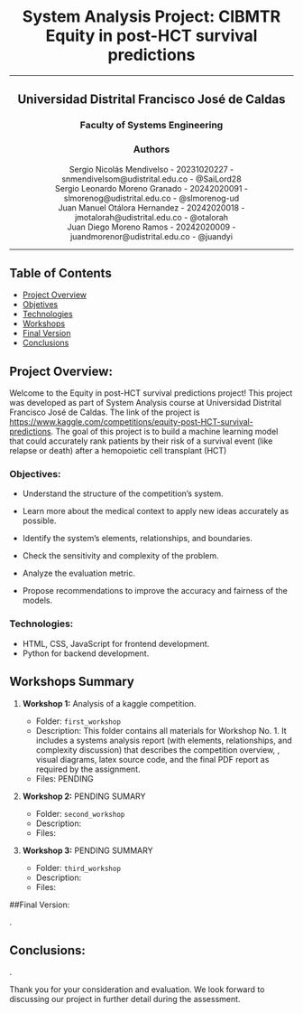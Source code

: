 # <div align="center">System Analysis Project: CIBMTR Equity in post-HCT survival predictions </div>

---

## <div align="center">Universidad Distrital Francisco José de Caldas</div>

### <div align="center">Faculty of Systems Engineering</div>


### <div align="center">Authors</div>
 <div align="center">Sergio Nicolás Mendivelso - 20231020227 - snmendivelsom@udistrital.edu.co - @SaiLord28</div>
 <div align="center">Sergio Leonardo Moreno Granado - 20242020091 - slmorenog@udistrital.edu.co - @slmorenog-ud</div>
 <div align="center">Juan Manuel Otálora Hernandez - 20242020018 - jmotalorah@udistrital.edu.co - @otalorah</div>
 <div align="center">Juan Diego Moreno Ramos - 20242020009 - juandmorenor@udistrital.edu.co - @juandyi</div>
 
 
---

## Table of Contents
- [Project Overview](##Project-overview)
- [Objetives](##objetives)
- [Technologies](##Technologies)
- [Workshops](##workshops-summary)
- [Final Version](##final-version)
- [Conclusions](##conclusions)


## Project Overview:

Welcome to the Equity in post-HCT survival predictions project! This project was developed as part of System Analysis course at Universidad Distrital Francisco José de Caldas. The link of the project is https://www.kaggle.com/competitions/equity-post-HCT-survival-predictions. The goal of this project is to build a machine learning model that could accurately rank patients by their risk of a survival event (like relapse or death) after a hemopoietic cell transplant (HCT) 
### Objectives:
- Understand the structure of the competition’s system. 

- Learn more about the medical context to apply new ideas accurately as possible. 

- Identify the system’s elements, relationships, and boundaries. 

- Check the sensitivity and complexity of the problem. 

- Analyze the evaluation metric. 

- Propose recommendations to improve the accuracy and fairness of the models.

### Technologies:

- HTML, CSS, JavaScript for frontend development.
- Python for backend development.

## Workshops Summary

1. **Workshop 1:** Analysis of a kaggle competition.
    - Folder: `first_workshop`
    - Description: This folder contains all materials for Workshop No. 1. It includes a systems analysis report (with elements, relationships, and complexity discussion) that describes the competition overview, , visual diagrams, latex source code, and the final PDF report as  required by the assignment.
    - Files: PENDING

2. **Workshop 2:** PENDING SUMARY
    - Folder: `second_workshop`
    - Description:
    - Files: 

3. **Workshop 3:** PENDING SUMMARY
    - Folder: `third_workshop`
    - Description: 
    - Files: 

##Final Version:

.

## Conclusions:
.


Thank you for your consideration and evaluation. We look forward to discussing our project in further detail during the assessment.
